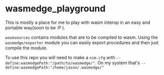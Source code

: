 # wasmedge_playground

This is mostly a place for me to play with wasm interop in an easy and portable way(soon to be :P ).

`wasmsources` contains modules that are to be  compiled to wasm.
Using the `wasmedge/exporter` module you can easily export procedures and then just compile the module.

To use this repo you will need to make a `nim.cfg` with `--define:wasmedgePath:"/path/to/wasmedge/"`.
On my system that's `--define:wasmedgePath:"/home/jason/.wasmedge/"`
